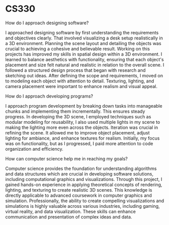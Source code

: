 # CS330

How do I approach designing software?

I approached designing software by first understanding the requirements and objectives clearly.  That involved visualizing a desk setup realistically in a 3D environment.  Planning the scene layout and detailing the objects was crucial to achieving a cohesive and believable result.  Working on this projects has improved my skills in spatial design within a 3D environment.  I learned to balance aesthetics with functionality, ensuring that each object's placement and size felt natural and realistic in relation to the overall scene.  I followed a structured design process that began with research and sketching out ideas.  After defining the scope and requirements, I moved on to modeling each object with attention to detail.  Texturing, lighting, and camera placement were important to enhance realism and visual appeal.  

How do I approach developing programs?

I approach program development by breaking down tasks into manageable chunks and implementing them incrementally.  This ensures steady progress.  In developing the 3D scene, I employed techniques such as modular modeling for reusability, I also used multiple lights in my scene to making the lighting more even across the objects.  Iteration was crucial in refining the scene.  It allowed me to improve object placement, adjust lighting for ambiance, and enhance textures for realism.  Initially, my focus was on functionality, but as I progressed, I paid more attention to code organization and efficiency.  

How can computer science help me in reaching my goals?

Computer science provides the foundation for understanding algorithms and data structures which are crucial in developing software solutions, including computational graphics and visualizations.  Through this project, I gained hands-on experience in applying theoretical concepts of rendering, lighting, and texturing to create realistic 3D scenes.  This knowledge is directly applicable to advanced coursework in computer graphics and simulation.  Professionally, the ability to create compelling visualizations and simulations is highly valuable across various industries, including gaming, virtual reality, and data visualization.  These skills can enhance communication and presentation of complex ideas and data.  
